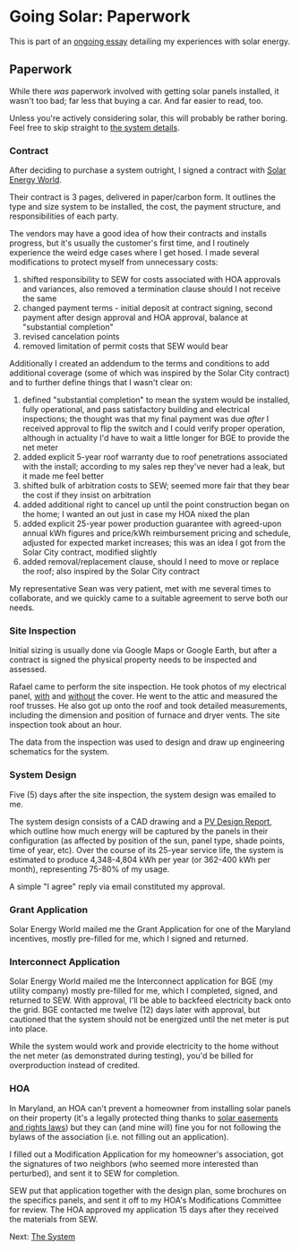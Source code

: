 <!-- title: The Paperwork of Solar -->
<!-- categories: howto,essay -->
<!-- tags: solar,paperwork,contracts -->
<!-- published: 2014-12-07T15:52:00-05:00 -->
<!-- updated: 2015-08-01T15:52:00-05:00 -->
<!-- summary: Part of the Going Solar series. All the paperwork and contracts for my solar install. -->

# Going Solar: Paperwork

This is part of an [ongoing essay](/v2/solar/) detailing my experiences with solar energy.

## Paperwork

While there *was* paperwork involved with getting solar panels installed, it wasn't too bad; far less that buying a car. And far easier to read, too.

Unless you're actively considering solar, this will probably be rather boring. Feel free to skip straight to [the system details](/v2/solar/solar-system.html).

### Contract

After deciding to purchase a system outright, I signed a contract with [Solar Energy World](http://www.solarenergyworld.com).

Their contract is 3 pages, delivered in paper/carbon form. It outlines the type and size system to be installed, the cost, the payment structure, and responsibilities of each party.

The vendors may have a good idea of how their contracts and installs progress, but it's usually the customer's first time, and I routinely experience the weird edge cases where I get hosed. I made several modifications to protect myself from unnecessary costs:

1. shifted responsibility to SEW for costs associated with HOA approvals and variances, also removed a termination clause should I not receive the same
2. changed payment terms - initial deposit at contract signing, second payment after design approval and HOA approval, balance at "substantial completion"
3. revised cancelation points
4. removed limitation of permit costs that SEW would bear

Additionally I created an addendum to the terms and conditions to add additional coverage (some of which was inspired by the Solar City contract) and to further define things that I wasn't clear on:

1. defined "substantial completion" to mean the system would be installed, fully operational, and pass satisfactory building and electrical inspections; the thought was that my final payment was due *after* I received approval to flip the switch and I could verify proper operation, although in actuality I'd have to wait a little longer for BGE to provide the net meter
2. added explicit 5-year roof warranty due to roof penetrations associated with the install; according to my sales rep they've never had a leak, but it made me feel better
3. shifted bulk of arbitration costs to SEW; seemed more fair that they bear the cost if they insist on arbitration
4. added additional right to cancel up until the point construction began on the home; I wanted an out just in case my HOA nixed the plan
5. added explicit 25-year power production guarantee with agreed-upon annual kWh figures and price/kWh reimbursement pricing and schedule, adjusted for expected market increases; this was an idea I got from the Solar City contract, modified slightly
6. added removal/replacement clause, should I need to move or replace the roof; also inspired by the Solar City contract

My representative Sean was very patient, met with me several times to collaborate, and we quickly came to a suitable agreement to serve both our needs.

### Site Inspection

Initial sizing is usually done via Google Maps or Google Earth, but after a contract is signed the physical property needs to be inspected and assessed.

Rafael came to perform the site inspection. He took photos of my electrical panel, [with](https://www.flickr.com/photos/techmsg/15915811906/in/set-72157649099138418) and [without](https://www.flickr.com/photos/techmsg/15959222482/in/set-72157649099138418) the cover. He went to the attic and measured the roof trusses. He also got up onto the roof and took detailed measurements, including the dimension and position of furnace and dryer vents. The site inspection took about an hour.

The data from the inspection was used to design and draw up engineering schematics for the system.

### System Design

Five (5) days after the site inspection, the system design was emailed to me.

The system design consists of a CAD drawing and a [PV Design Report](http://www.solmetric.com/pvdesigner.html), which outline how much energy will be captured by the panels in their configuration (as affected by position of the sun, panel type, shade points, time of year, etc). Over the course of its 25-year service life, the system is estimated to produce 4,348-4,804 kWh per year (or 362-400 kWh per month), representing 75-80% of my usage.

A simple "I agree" reply via email constituted my approval.

### Grant Application

Solar Energy World mailed me the Grant Application for one of the Maryland incentives, mostly pre-filled for me, which I signed and returned.

### Interconnect Application

Solar Energy World mailed me the Interconnect application for BGE (my utility company) mostly pre-filled for me, which I completed, signed, and returned to SEW. With approval, I'll be able to backfeed electricity back onto the grid. BGE contacted me twelve (12) days later with approval, but cautioned that the system should not be energized until the net meter is put into place.

While the system would work and provide electricity to the home without the net meter (as demonstrated during testing), you'd be billed for overproduction instead of credited.

### HOA

In Maryland, an HOA can't prevent a homeowner from installing solar panels on their property (it's a legally protected thing thanks to [solar easements and rights laws](http://programs.dsireusa.org/system/program/detail/3)) but they can (and mine will) fine you for not following the bylaws of the association (i.e. not filling out an application).

I filled out a Modification Application for my homeowner's association, got the signatures of two neighbors (who seemed more interested than perturbed), and sent it to SEW for completion.

SEW put that application together with the design plan, some brochures on the specifics panels, and sent it off to my HOA's Modifications Committee for review. The HOA approved my application 15 days after they received the materials from SEW.

Next: [The System](/v2/solar/solar-system.html)
